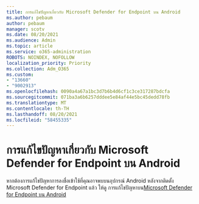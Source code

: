 ```yaml
---
title: การแก้ไขปัญหาเกี่ยวกับ Microsoft Defender for Endpoint บน Android
ms.author: pebaum
author: pebaum
manager: scotv
ms.date: 08/20/2021
ms.audience: Admin
ms.topic: article
ms.service: o365-administration
ROBOTS: NOINDEX, NOFOLLOW
localization_priority: Priority
ms.collection: Adm_O365
ms.custom:
- "13660"
- "9002913"
ms.openlocfilehash: 0090a4a67a1bc3d7b6b4d6cf1c3ce317287bdcfa
ms.sourcegitcommit: 071ba3a6b6257dddee5e84af44e5bc45dedd78fb
ms.translationtype: MT
ms.contentlocale: th-TH
ms.lasthandoff: 08/20/2021
ms.locfileid: "58455335"
---
```

# <a name="troubleshooting-issues-on-microsoft-defender-for-endpoint-on-android"></a>การแก้ไขปัญหาเกี่ยวกับ Microsoft Defender for Endpoint บน Android

หากต้องการแก้ไขปัญหาการลงชื่อเข้าใช้ที่คุณอาจพบบนอุปกรณ์ Android หลังจากติดตั้ง Microsoft Defender for Endpoint แล้ว ให้ดู การแก้ไขปัญหาบน[Microsoft Defender for Endpoint บน Android](https://docs.microsoft.com/microsoft-365/security/defender-endpoint/android-support-signin)

